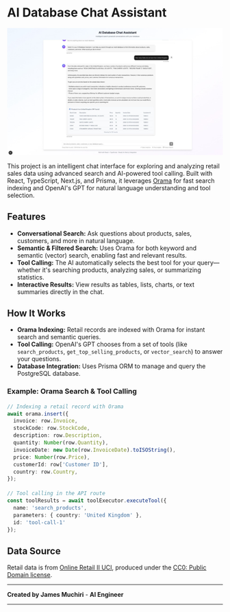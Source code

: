 # AI Database Chat Assistant

![App Screenshot](./public/image.png)



This project is an intelligent chat interface for exploring and analyzing retail sales data using advanced search and AI-powered tool calling. Built with React, TypeScript, Next.js, and Prisma, it leverages [Orama](https://orama.com/) for fast search indexing and OpenAI's GPT for natural language understanding and tool selection.

## Features

- **Conversational Search:** Ask questions about products, sales, customers, and more in natural language.
- **Semantic & Filtered Search:** Uses Orama for both keyword and semantic (vector) search, enabling fast and relevant results.
- **Tool Calling:** The AI automatically selects the best tool for your query—whether it's searching products, analyzing sales, or summarizing statistics.
- **Interactive Results:** View results as tables, lists, charts, or text summaries directly in the chat.

## How It Works

- **Orama Indexing:** Retail records are indexed with Orama for instant search and semantic queries.
- **Tool Calling:** OpenAI's GPT chooses from a set of tools (like `search_products`, `get_top_selling_products`, or `vector_search`) to answer your questions.
- **Database Integration:** Uses Prisma ORM to manage and query the PostgreSQL database.

### Example: Orama Search & Tool Calling

```typescript
// Indexing a retail record with Orama
await orama.insert({
  invoice: row.Invoice,
  stockCode: row.StockCode,
  description: row.Description,
  quantity: Number(row.Quantity),
  invoiceDate: new Date(row.InvoiceDate).toISOString(),
  price: Number(row.Price),
  customerId: row['Customer ID'],
  country: row.Country,
});

// Tool calling in the API route
const toolResults = await toolExecutor.executeTool({
  name: 'search_products',
  parameters: { country: 'United Kingdom' },
  id: 'tool-call-1'
});
```

## Data Source

Retail data is from [Online Retail II UCI](https://www.kaggle.com/datasets/mashlyn/online-retail-ii-uci), produced under the [CC0: Public Domain license](https://creativecommons.org/publicdomain/zero/1.0/).

---

**Created by James Muchiri** -
**AI Engineer** 
___
